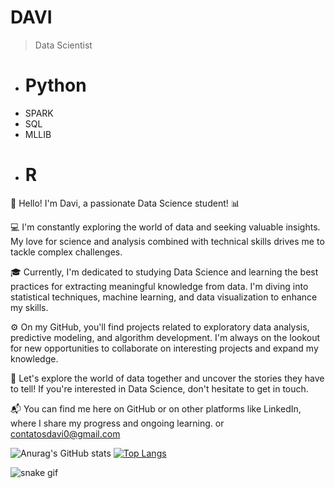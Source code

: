 # DAVI
> Data Scientist

+ # Python
+ SPARK 
+ SQL
+ MLLIB
+ # R


👋 Hello! I'm Davi, a passionate Data Science student! 📊

💻 I'm constantly exploring the world of data and seeking valuable insights. My love for science and analysis combined with technical skills drives me to tackle complex challenges.

🎓 Currently, I'm dedicated to studying Data Science and learning the best practices for extracting meaningful knowledge from data. I'm diving into statistical techniques, machine learning, and data visualization to enhance my skills.

⚙️ On my GitHub, you'll find projects related to exploratory data analysis, predictive modeling, and algorithm development. I'm always on the lookout for new opportunities to collaborate on interesting projects and expand my knowledge.

🌟 Let's explore the world of data together and uncover the stories they have to tell! If you're interested in Data Science, don't hesitate to get in touch.

📬 You can find me here on GitHub or on other platforms like LinkedIn, where I share my progress and ongoing learning.
or contatosdavi0@gmail.com

![Anurag's GitHub stats](https://github-readme-stats.vercel.app/api?username=davsales&show_icons=true&theme=dark)
[![Top Langs](https://github-readme-stats.vercel.app/api/top-langs/?username=davsales&layout=pie&theme=dark)](https://github.com/davsales/github-readme-stats)

![snake gif](https://github.com/DavSales/DavSales/blob/output/github-contribution-grid-snake.gif)
